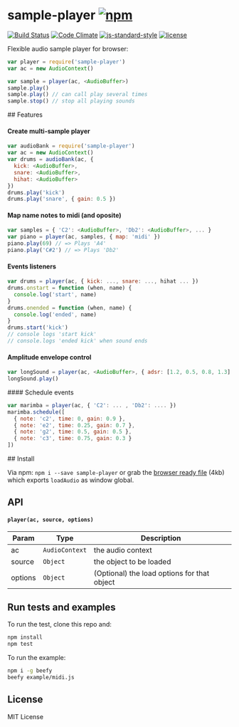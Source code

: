 # sample-player [![npm](https://img.shields.io/npm/v/sample-player.svg)](https://www.npmjs.com/package/sample-player)

[![Build Status](https://travis-ci.org/danigb/sample-player.svg?branch=master)](https://travis-ci.org/danigb/sample-player) [![Code Climate](https://codeclimate.com/github/danigb/sample-player/badges/gpa.svg)](https://codeclimate.com/github/danigb/sample-player) [![js-standard-style](https://img.shields.io/badge/code%20style-standard-brightgreen.svg?style=flat)](https://github.com/feross/standard) [![license](https://img.shields.io/npm/l/sample-player.svg)](https://www.npmjs.com/package/sample-player)

Flexible audio sample player for browser:

```js
var player = require('sample-player')
var ac = new AudioContext()

var sample = player(ac, <AudioBuffer>)
sample.play()
sample.play() // can call play several times
sample.stop() // stop all playing sounds
```

## Features

#### Create multi-sample player

```js
var audioBank = require('sample-player')
var ac = new AudioContext()
var drums = audioBank(ac, {
  kick: <AudioBuffer>,
  snare: <AudioBuffer>,
  hihat: <AudioBuffer>
})
drums.play('kick')
drums.play('snare', { gain: 0.5 })
```

#### Map name notes to midi (and oposite)

```js
var samples = { 'C2': <AudioBuffer>, 'Db2': <AudioBuffer>, ... }
var piano = player(ac, samples, { map: 'midi' })
piano.play(69) // => Plays 'A4'
piano.play('C#2') // => Plays 'Db2'
```

#### Events listeners

```js
var drums = player(ac, { kick: ..., snare: ..., hihat ... })
drums.onstart = function (when, name) {
  console.log('start', name)
}
drums.onended = function (when, name) {
  console.log('ended', name)
}
drums.start('kick')
// console logs 'start kick'
// console.logs 'ended kick' when sound ends
```

#### Amplitude envelope control

```js
var longSound = player(ac, <AudioBuffer>, { adsr: [1.2, 0.5, 0.8, 1.3] })
longSound.play()
```

#### Schedule events

```js
var marimba = player(ac, { 'C2': ... , 'Db2': .... })
marimba.schedule([
  { note: 'c2', time: 0, gain: 0.9 },
  { note: 'e2', time: 0.25, gain: 0.7 },
  { note: 'g2', time: 0.5, gain: 0.5 },
  { note: 'c3', time: 0.75, gain: 0.3 }
])
```

## Install

Via npm: `npm i --save sample-player` or grab the [browser ready file](https://raw.githubusercontent.com/danigb/sample-player/master/dist/sample-player.min.js) (4kb) which exports `loadAudio` as window global.

## API

<a name="player"></a>

#### `player(ac, source, options)`

| Param | Type | Description |
| --- | --- | --- |
| ac | <code>AudioContext</code> | the audio context |
| source | <code>Object</code> | the object to be loaded |
| options | <code>Object</code> | (Optional) the load options for that object |


## Run tests and examples

To run the test, clone this repo and:

```bash
npm install
npm test
```

To run the example:

```bash
npm i -g beefy
beefy example/midi.js
```

## License

MIT License
